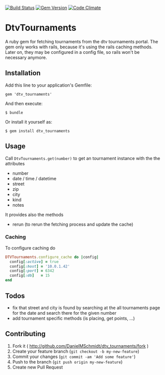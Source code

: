 [![Build Status](https://drone.io/github.com/DanielMSchmidt/dtv_tournaments/status.png)](https://drone.io/github.com/DanielMSchmidt/dtv_tournaments/latest)
[![Gem Version](https://badge.fury.io/rb/dtv_tournaments.svg)](http://badge.fury.io/rb/dtv_tournaments)
[![Code Climate](https://codeclimate.com/github/DanielMSchmidt/dtv_tournaments.png)](https://codeclimate.com/github/DanielMSchmidt/dtv_tournaments)

# DtvTournaments

A ruby gem for fetching tournaments from the dtv tournaments portal. The gem only works with rails, because it's using the rails caching methods. Later on, they may be configured in a config file, so rails won't be necessary anymore.

## Installation

Add this line to your application's Gemfile:

    gem 'dtv_tournaments'

And then execute:

    $ bundle

Or install it yourself as:

    $ gem install dtv_tournaments

## Usage

Call ``DtvTournaments.get(number)`` to get an tournament instance with the the attributes

- number
- date / time / datetime
- street
- zip
- city
- kind
- notes

It provides also the methods

- rerun (to rerun the fetching process and update the cache)

### Caching
  To configure caching do

```ruby
DTVTournaments.configure_cache do |config|
  config[:active] = true
  config[:host] = '10.0.1.42'
  config[:port] = 6342
  config[:db]   = 15
end
```

## Todos
- fix that street and city is found by searching at the all tournaments page for the date and search there for the given number
- add tournament specific methods (is placing, get points, ...)


## Contributing

1. Fork it ( http://github.com/DanielMSchmidt/dtv_tournaments/fork )
2. Create your feature branch (`git checkout -b my-new-feature`)
3. Commit your changes (`git commit -am 'Add some feature'`)
4. Push to the branch (`git push origin my-new-feature`)
5. Create new Pull Request
